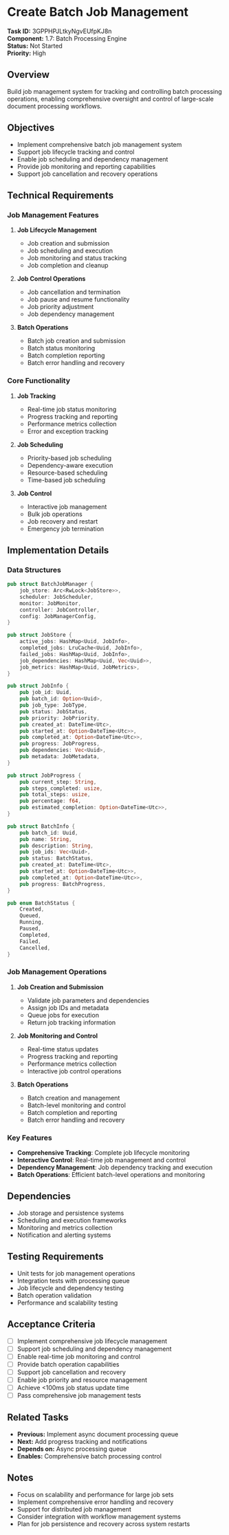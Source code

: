# Create Batch Job Management

**Task ID:** 3GPPHPJLtkyNgvEUfpKJ8n  
**Component:** 1.7: Batch Processing Engine  
**Status:** Not Started  
**Priority:** High  

## Overview

Build job management system for tracking and controlling batch processing operations, enabling comprehensive oversight and control of large-scale document processing workflows.

## Objectives

- Implement comprehensive batch job management system
- Support job lifecycle tracking and control
- Enable job scheduling and dependency management
- Provide job monitoring and reporting capabilities
- Support job cancellation and recovery operations

## Technical Requirements

### Job Management Features
1. **Job Lifecycle Management**
   - Job creation and submission
   - Job scheduling and execution
   - Job monitoring and status tracking
   - Job completion and cleanup

2. **Job Control Operations**
   - Job cancellation and termination
   - Job pause and resume functionality
   - Job priority adjustment
   - Job dependency management

3. **Batch Operations**
   - Batch job creation and submission
   - Batch status monitoring
   - Batch completion reporting
   - Batch error handling and recovery

### Core Functionality
1. **Job Tracking**
   - Real-time job status monitoring
   - Progress tracking and reporting
   - Performance metrics collection
   - Error and exception tracking

2. **Job Scheduling**
   - Priority-based job scheduling
   - Dependency-aware execution
   - Resource-based scheduling
   - Time-based job scheduling

3. **Job Control**
   - Interactive job management
   - Bulk job operations
   - Job recovery and restart
   - Emergency job termination

## Implementation Details

### Data Structures
```rust
pub struct BatchJobManager {
    job_store: Arc<RwLock<JobStore>>,
    scheduler: JobScheduler,
    monitor: JobMonitor,
    controller: JobController,
    config: JobManagerConfig,
}

pub struct JobStore {
    active_jobs: HashMap<Uuid, JobInfo>,
    completed_jobs: LruCache<Uuid, JobInfo>,
    failed_jobs: HashMap<Uuid, JobInfo>,
    job_dependencies: HashMap<Uuid, Vec<Uuid>>,
    job_metrics: HashMap<Uuid, JobMetrics>,
}

pub struct JobInfo {
    pub job_id: Uuid,
    pub batch_id: Option<Uuid>,
    pub job_type: JobType,
    pub status: JobStatus,
    pub priority: JobPriority,
    pub created_at: DateTime<Utc>,
    pub started_at: Option<DateTime<Utc>>,
    pub completed_at: Option<DateTime<Utc>>,
    pub progress: JobProgress,
    pub dependencies: Vec<Uuid>,
    pub metadata: JobMetadata,
}

pub struct JobProgress {
    pub current_step: String,
    pub steps_completed: usize,
    pub total_steps: usize,
    pub percentage: f64,
    pub estimated_completion: Option<DateTime<Utc>>,
}

pub struct BatchInfo {
    pub batch_id: Uuid,
    pub name: String,
    pub description: String,
    pub job_ids: Vec<Uuid>,
    pub status: BatchStatus,
    pub created_at: DateTime<Utc>,
    pub started_at: Option<DateTime<Utc>>,
    pub completed_at: Option<DateTime<Utc>>,
    pub progress: BatchProgress,
}

pub enum BatchStatus {
    Created,
    Queued,
    Running,
    Paused,
    Completed,
    Failed,
    Cancelled,
}
```

### Job Management Operations
1. **Job Creation and Submission**
   - Validate job parameters and dependencies
   - Assign job IDs and metadata
   - Queue jobs for execution
   - Return job tracking information

2. **Job Monitoring and Control**
   - Real-time status updates
   - Progress tracking and reporting
   - Performance metrics collection
   - Interactive job control operations

3. **Batch Operations**
   - Batch creation and management
   - Batch-level monitoring and control
   - Batch completion and reporting
   - Batch error handling and recovery

### Key Features
- **Comprehensive Tracking**: Complete job lifecycle monitoring
- **Interactive Control**: Real-time job management and control
- **Dependency Management**: Job dependency tracking and execution
- **Batch Operations**: Efficient batch-level operations and monitoring

## Dependencies

- Job storage and persistence systems
- Scheduling and execution frameworks
- Monitoring and metrics collection
- Notification and alerting systems

## Testing Requirements

- Unit tests for job management operations
- Integration tests with processing queue
- Job lifecycle and dependency testing
- Batch operation validation
- Performance and scalability testing

## Acceptance Criteria

- [ ] Implement comprehensive job lifecycle management
- [ ] Support job scheduling and dependency management
- [ ] Enable real-time job monitoring and control
- [ ] Provide batch operation capabilities
- [ ] Support job cancellation and recovery
- [ ] Enable job priority and resource management
- [ ] Achieve <100ms job status update time
- [ ] Pass comprehensive job management tests

## Related Tasks

- **Previous:** Implement async document processing queue
- **Next:** Add progress tracking and notifications
- **Depends on:** Async processing queue
- **Enables:** Comprehensive batch processing control

## Notes

- Focus on scalability and performance for large job sets
- Implement comprehensive error handling and recovery
- Support for distributed job management
- Consider integration with workflow management systems
- Plan for job persistence and recovery across system restarts
